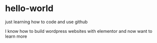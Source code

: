 # hello-world
just learning how to code and use github

I know how to build wordpress websites with elementor and now want to learn more

